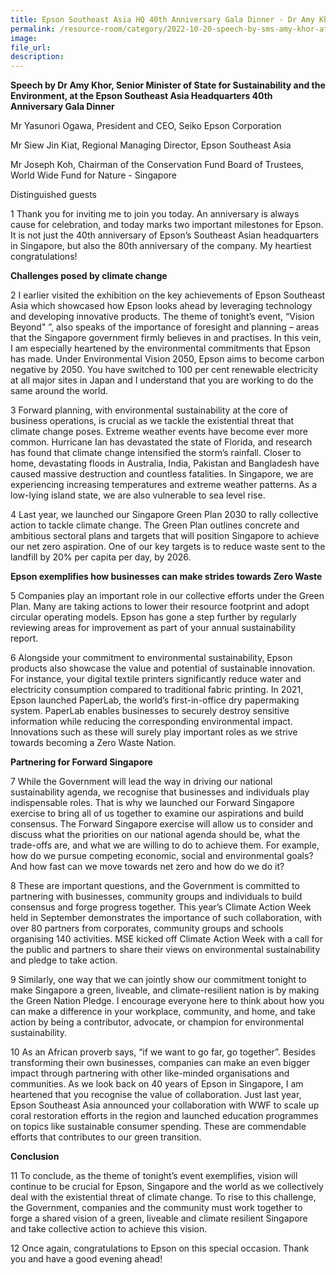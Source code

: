 ```yaml
---  
title: Epson Southeast Asia HQ 40th Anniversary Gala Dinner - Dr Amy Khor 
permalink: /resource-room/category/2022-10-20-speech-by-sms-amy-khor-at-the-epson-sea-hq-40-anniversary-gala-dinner
image:  
file_url:  
description:  
---  
```


**Speech by Dr Amy Khor, Senior Minister of State for Sustainability and the Environment, at the Epson Southeast Asia Headquarters 40th Anniversary Gala Dinner**

Mr Yasunori Ogawa, President and CEO, Seiko Epson Corporation  

Mr Siew Jin Kiat, Regional Managing Director, Epson Southeast Asia  

Mr Joseph Koh, Chairman of the Conservation Fund Board of Trustees, World Wide Fund for Nature - Singapore  

Distinguished guests  

1 Thank you for inviting me to join you today. An anniversary is always cause for celebration, and today marks two important milestones for Epson. It is not just the 40th anniversary of Epson’s Southeast Asian headquarters in Singapore, but also the 80th anniversary of the company. My heartiest congratulations!    

**Challenges posed by climate change**  

2 I earlier visited the exhibition on the key achievements of Epson Southeast Asia which showcased how Epson looks ahead by leveraging technology and developing innovative products. The theme of tonight’s event, “Vision Beyond" ”, also speaks of the importance of foresight and planning – areas that the Singapore government firmly believes in and practises.  In this vein, I am especially heartened by the environmental commitments that Epson has made. Under Environmental Vision 2050, Epson aims to become carbon negative by 2050. You have switched to 100 per cent renewable electricity at all major sites in Japan and I understand that you are working to do the same around the world.  

3 Forward planning, with environmental sustainability at the core of business operations, is crucial as we tackle the existential threat that climate change poses. Extreme weather events have become ever more common. Hurricane Ian has devastated the state of Florida, and research has found that climate change intensified the storm’s rainfall. Closer to home, devastating floods in Australia, India, Pakistan and Bangladesh have caused massive destruction and countless fatalities. In Singapore, we are experiencing increasing temperatures and extreme weather patterns. As a low-lying island state, we are also vulnerable to sea level rise.  

4 Last year, we launched our Singapore Green Plan 2030 to rally collective action to tackle climate change. The Green Plan outlines concrete and ambitious sectoral plans and targets that will position Singapore to achieve our net zero aspiration. One of our key targets is to reduce waste sent to the landfill by 20% per capita per day, by 2026.  

**Epson exemplifies how businesses can make strides towards Zero Waste**  

5 Companies play an important role in our collective efforts under the Green Plan. Many are taking actions to lower their resource footprint and adopt circular operating models. Epson has gone a step further by regularly reviewing areas for improvement as part of your annual sustainability report.  

6 Alongside your commitment to environmental sustainability, Epson products also showcase the value and potential of sustainable innovation. For instance, your digital textile printers significantly reduce water and electricity consumption compared to traditional fabric printing. In 2021, Epson launched PaperLab, the world’s first-in-office dry papermaking system. PaperLab enables businesses to securely destroy sensitive information while reducing the corresponding environmental impact. Innovations such as these will surely play important roles as we strive towards becoming a Zero Waste Nation.  

**Partnering for Forward Singapore**

7 While the Government will lead the way in driving our national sustainability agenda, we recognise that businesses and individuals play indispensable roles. That is why we launched our Forward Singapore exercise to bring all of us together to examine our aspirations and build consensus. The Forward Singapore exercise will allow us to consider and discuss what the priorities on our national agenda should be, what the trade-offs are, and what we are willing to do to achieve them. For example, how do we pursue competing economic, social and environmental goals? And how fast can we move towards net zero and how do we do it?  

8 These are important questions, and the Government is committed to partnering with businesses, community groups and individuals to build consensus and forge progress together. This year’s Climate Action Week held in September demonstrates the importance of such collaboration, with over 80 partners from corporates, community groups and schools organising 140 activities. MSE kicked off Climate Action Week with a call for the public and partners to share their views on environmental sustainability and pledge to take action.  

9 Similarly, one way that we can jointly show our commitment tonight to make Singapore a green, liveable, and climate-resilient nation is by making the Green Nation Pledge. I encourage everyone here to think about how you can make a difference in your workplace, community, and home, and take action by being a contributor, advocate, or champion for environmental sustainability.  

10 As an African proverb says, “if we want to go far, go together”. Besides transforming their own businesses, companies can make an even bigger impact through partnering with other like-minded organisations and communities. As we look back on 40 years of Epson in Singapore, I am heartened that you recognise the value of collaboration. Just last year, Epson Southeast Asia announced your collaboration with WWF to scale up coral restoration efforts in the region and launched education programmes on topics like sustainable consumer spending.  These are commendable efforts that contributes to our green transition.  

**Conclusion**  

11 To conclude, as the theme of tonight’s event exemplifies, vision will continue to be crucial for Epson, Singapore and the world as we collectively deal with the existential threat of climate change. To rise to this challenge, the Government, companies and the community must work together to forge a shared vision of a green, liveable and climate resilient Singapore and take collective action to achieve this vision.  

12 Once again, congratulations to Epson on this special occasion. Thank you and have a good evening ahead!  
